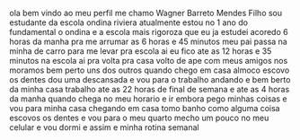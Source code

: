 ola bem vindo ao meu perfil 
me chamo Wagner Barreto Mendes Filho
sou estudante da escola ondina riviera 
atualmente estou no 1 ano do fundamental
o ondina e a  escola mais rigoroza que eu ja estudei 
acoredo 6 horas da manha pra me arrumar as 6 horas e 45 minutos meu pai passa na minha de carro para me levar pra escola 
ai eu fico ate as 12 horas e 35 minutos na escola 
ai pra volta pra casa volto de ape com meus amigos nos moramos bem perto uns dos outros 
quando chego em casa almoco escovo os dentes dou uma descansada 
e vou para o trabalho andando e bem berto da minha casa 
trabalho ate as 22 horas de final de semana e ate as 4 horas da manha 
quando chega no meu horario e ir embora pego minhas coisas e vou para minha casa 
chegando em casa tomo banho como alguma coisa escovos os dentes e vou para o meu quarto mecho um pouco no meu celular e vou dormi 
e assim e minha rotina semanal 
